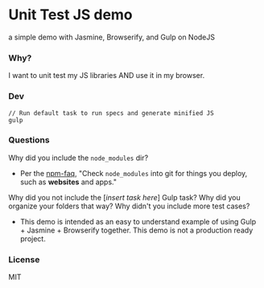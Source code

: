 # Unit Test JS demo

a simple demo with Jasmine, Browserify, and Gulp on NodeJS

### Why?

I want to unit test my JS libraries AND use it in my browser.

### Dev

    // Run default task to run specs and generate minified JS
    gulp

### Questions

Why did you include the `node_modules` dir?

* Per the [npm-faq](https://www.npmjs.org/doc/faq.html#Should-I-check-my-node_modules-folder-into-git), "Check `node_modules` into git for things you deploy, such as **websites** and apps."

Why did you not include the [*insert task here*] Gulp task? Why did you organize your folders that way? Why didn't you include more test cases?

* This demo is intended as an easy to understand example of using Gulp + Jasmine + Browserify together. This demo is not a production ready project.

### License

MIT
